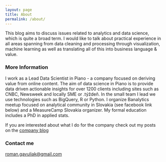 ```yaml
---
layout: page
title: About
permalink: /about/
---
```


This blog aims to discuss issues related to analytics and data science, which is quite a broad term. I would like to talk about 
practical experience in all areas spanning from data cleaning and processing through visualization, machine learning as well as
translating all of this into business language & value.

### More Information

I work as a Lead Data Scientist in Piano - a company focused on deriving value from online content. The aim of data 
science in Piano is to provide data driven actionable insights for over 1200 clients including sites such as CNBC, 
Newsweek and locally SME or .týždeň. In the small team I lead we use technologies such as BigQuery, R or Python.
I organize Banalytics meetup focused on analytical community in Slovakia (see facebook link below) and a MeasureCamp 
Slovakia organizer. My formal education includes a PhD in applied stats.

If you are interested about what I do for the company check out my posts on the [company blog](http://piano.io/blog/category/analytics/)



### Contact me

[roman.gavuliak@gmail.com](mailto:roman.gavuliak@gmail.com)